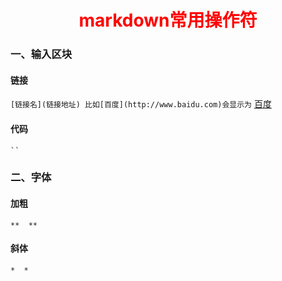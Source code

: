 <h1 align='center'><font color=red>markdown常用操作符</font></h1>

### 一、输入区块
#### 链接
`[链接名](链接地址) 比如[百度](http://www.baidu.com)会显示为` [百度](http://www.baidu.com)
#### 代码
` `` `
### 二、字体
#### 加粗
`**  **`
#### 斜体
`*  *`
